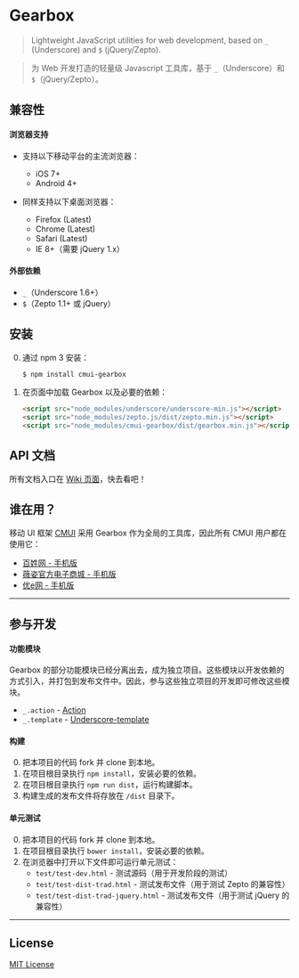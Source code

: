 # Gearbox

> Lightweight JavaScript utilities for web development, based on `_` (Underscore) and `$` (jQuery/Zepto).

> 为 Web 开发打造的轻量级 Javascript 工具库，基于 `_`（Underscore）和 `$`（jQuery/Zepto）。

## 兼容性

#### 浏览器支持

* 支持以下移动平台的主流浏览器：
	* iOS 7+
	* Android 4+

* 同样支持以下桌面浏览器：
	* Firefox (Latest)
	* Chrome (Latest)
	* Safari (Latest)
	* IE 8+（需要 jQuery 1.x）

#### 外部依赖

* `_`（Underscore 1.6+）
* `$`（Zepto 1.1+ 或 jQuery）

## 安装

0. 通过 npm 3 安装：

	```sh
	$ npm install cmui-gearbox
	```

0. 在页面中加载 Gearbox 以及必要的依赖：

	```html
	<script src="node_modules/underscore/underscore-min.js"></script>
	<script src="node_modules/zepto.js/dist/zepto.min.js"></script>
	<script src="node_modules/cmui-gearbox/dist/gearbox.min.js"></script>
	```

## API 文档

所有文档入口在 [Wiki 页面](https://github.com/CMUI/gearbox/wiki)，快去看吧！

## 谁在用？

移动 UI 框架 [CMUI](https://github.com/CMUI/CMUI) 采用 Gearbox 作为全局的工具库，因此所有 CMUI 用户都在使用它：

* [百姓网 - 手机版](http://m.baixing.com/)
* [薇姿官方电子商城 - 手机版](http://m.vichy.com.cn/)
* [优e网 - 手机版](http://m.uemall.com/)

***

## 参与开发

#### 功能模块

Gearbox 的部分功能模块已经分离出去，成为独立项目。这些模块以开发依赖的方式引入，并打包到发布文件中。因此，参与这些独立项目的开发即可修改这些模块。

* `_.action` - [Action](https://github.com/cssmagic/action)
* `_.template` - [Underscore-template](https://github.com/cssmagic/underscore-template)

#### 构建

0. 把本项目的代码 fork 并 clone 到本地。
0. 在项目根目录执行 `npm install`，安装必要的依赖。
0. 在项目根目录执行 `npm run dist`，运行构建脚本。
0. 构建生成的发布文件将存放在 `/dist` 目录下。

#### 单元测试

0. 把本项目的代码 fork 并 clone 到本地。
0. 在项目根目录执行 `bower install`，安装必要的依赖。
0. 在浏览器中打开以下文件即可运行单元测试：
	* `test/test-dev.html` - 测试源码（用于开发阶段的测试）
	* `test/test-dist-trad.html` - 测试发布文件（用于测试 Zepto 的兼容性）
	* `test/test-dist-trad-jquery.html` - 测试发布文件（用于测试 jQuery 的兼容性）

***

## License

[MIT License](http://www.opensource.org/licenses/mit-license.php)
